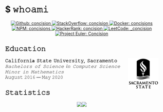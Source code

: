 # $ 𝚠𝚑𝚘𝚊𝚖𝚒

<p align="center">
    <a href="https://github.com/concision">
        <img alt="Github: concision" src="https://img.shields.io/badge/GitHub-concision-lightgray?style=flat-square&logo=github"/>
    </a>
    <a href="https://stackoverflow.com/users/14352161/concision">
        <img alt="StackOverflow: concision" src="https://img.shields.io/badge/StackOverflow-concision-FE7A16?style=flat-square&logo=stackoverflow"/>
    </a>
    <a href="https://hub.docker.com/u/concisions">
        <img alt="Docker: concisions" src="https://img.shields.io/badge/Docker-concisions-blue?style=flat-square&logo=docker"/>
    </a>
    <a href="https://www.npmjs.com/~concisions">
        <img alt="NPM: concisions" src="https://img.shields.io/badge/NPM-concisions-red?style=flat-square&logo=npm"/>
    </a>
    <a href="https://www.hackerrank.com/Concision">
        <img alt="HackerRank: concision" src="https://img.shields.io/badge/HackerRank-concision-green?style=flat-square&logo=hackerrank"/>
    </a>
    <a href="https://leetcode.com/_concision/">
        <img alt="LeetCode: _concision" src="https://img.shields.io/badge/LeetCode-__concision-orange?style=flat-square&logo=leetcode"/>
    </a>
    <br>
    <a href="https://projecteuler.net">
        <img alt="Project Euler: Concision" src="https://projecteuler.net/profile/Concision.png"/>
    </a>
</p>


## 𝙴𝚍𝚞𝚌𝚊𝚝𝚒𝚘𝚗

<p>
    <img width="100px" align="right" src="https://raw.githubusercontent.com/concision/concision/profile/assets/csus.svg">
</p>

<p>
 <b>𝙲𝚊𝚕𝚒𝚏𝚘𝚛𝚗𝚒a&nbsp; 𝚂𝚝𝚊𝚝𝚎&nbsp;  𝚄𝚗𝚒𝚟𝚎𝚛𝚜𝚒𝚝𝚢,&nbsp;  𝚂𝚊𝚌𝚛𝚊𝚖𝚎𝚗𝚝𝚘</b><br>
 <i>𝙱𝚊𝚌𝚑𝚎𝚕𝚘𝚛𝚜&nbsp; 𝚘𝚏&nbsp; 𝚂𝚌𝚒𝚎𝚗𝚌𝚎&nbsp; i𝚗&nbsp; 𝙲𝚘𝚖𝚙𝚞𝚝𝚎𝚛&nbsp; 𝚂𝚌𝚒𝚎𝚗𝚌𝚎</i><br>
 <i>𝙼𝚒𝚗𝚘𝚛&nbsp; 𝚒𝚗&nbsp; 𝙼𝚊𝚝𝚑𝚎𝚖𝚊𝚝𝚒𝚌𝚜</i><br>
 𝙰𝚞𝚐𝚞𝚜𝚝 𝟸𝟶𝟷𝟼 — 𝙼𝚊𝚢 𝟸𝟶𝟸𝟶
</p>


## 𝚂𝚝𝚊𝚝𝚒𝚜𝚝𝚒𝚌𝚜
<p align="center">
    <img width="400px" src="https://github-readme-stats.vercel.app/api?username=concision&hide_title=true&show_icons=true&count_private=true&line_height=21&hide_border=true"/><img width="361px" src="https://github-readme-stats.vercel.app/api/top-langs/?username=concision&hide_title=true&layout=compact&hide=jupyter%20notebook"/>
</p>

